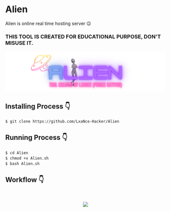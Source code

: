 # Alien
Alien is online real time hosting server 😉

### THIS TOOL IS CREATED FOR EDUCATIONAL PURPOSE, DON'T MISUSE IT.
<p align="center">
  <img src=".img/Alien.png">
</p>

## Installing Process 👇
```$ git clone https://github.com/LxaNce-Hacker/Alien```<br>
## Running Process 👇
```$ cd Alien```<br>
```$ chmod +x Alien.sh```<br>
```$ bash Alien.sh```<br>

## Workflow 👇
<br>
<p align="center">
  <img src=".img/Alien.png.png">
</p>

